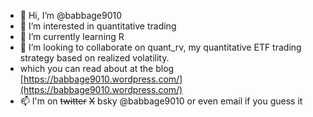 - 👋 Hi, I’m @babbage9010
- 👀 I’m interested in quantitative trading
- 🌱 I’m currently learning R
- 💞️ I’m looking to collaborate on quant_rv, my quantitative ETF trading strategy based on realized volatility.
- which you can read about at the blog [https://babbage9010.wordpress.com/](https://babbage9010.wordpress.com/)
- 📫 I'm on ~~twitter~~ ~~X~~ bsky @babbage9010 or even email if you guess it

<!---
babbage9010/babbage9010 is a ✨ special ✨ repository because its `README.md` (this file) appears on your GitHub profile.
You can click the Preview link to take a look at your changes.
--->

